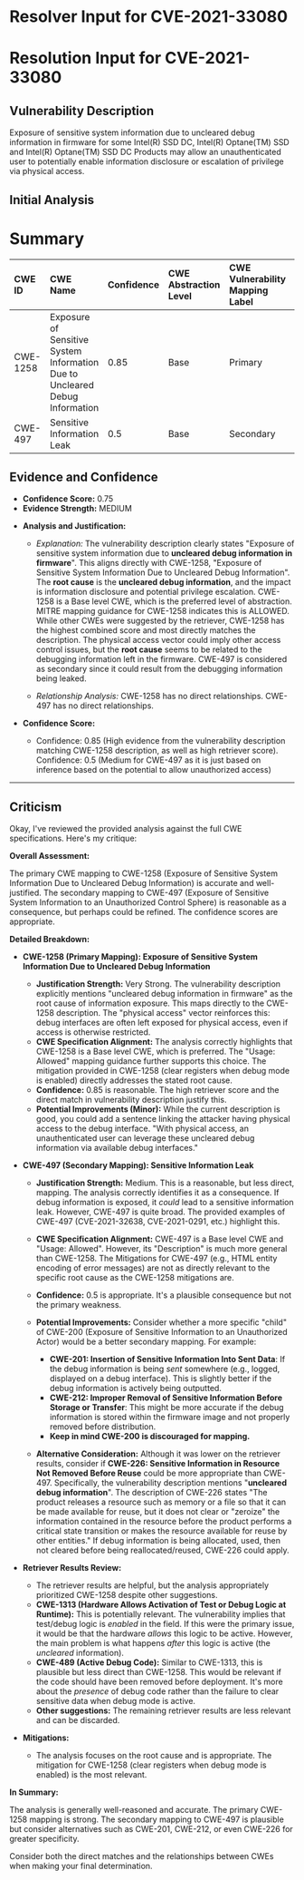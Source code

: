 # Resolver Input for CVE-2021-33080

# Resolution Input for CVE-2021-33080

## Vulnerability Description
Exposure of sensitive system information due to uncleared debug information in firmware for some Intel(R) SSD DC, Intel(R) Optane(TM) SSD and Intel(R) Optane(TM) SSD DC Products may allow an unauthenticated user to potentially enable information disclosure or escalation of privilege via physical access.

## Initial Analysis
# Summary
| CWE ID   | CWE Name                                                                | Confidence | CWE Abstraction Level | CWE Vulnerability Mapping Label | CWE-Vulnerability Mapping Notes |
| :--------- | :---------------------------------------------------------------------- | :--------- | :-------------------- | :------------------------------ | :------------------------------ |
| CWE-1258 | Exposure of Sensitive System Information Due to Uncleared Debug Information | 0.85       | Base                  | Primary                         | Allowed                       |
| CWE-497  | Sensitive Information Leak                                              | 0.5       | Base                  | Secondary                        | Allowed                       |

## Evidence and Confidence

*   **Confidence Score:** 0.75
*   **Evidence Strength:** MEDIUM

- **Analysis and Justification:**  
  - *Explanation:* The vulnerability description clearly states "Exposure of sensitive system information due to **uncleared debug information in firmware**". This aligns directly with CWE-1258, "Exposure of Sensitive System Information Due to Uncleared Debug Information". The **root cause** is the **uncleared debug information**, and the impact is information disclosure and potential privilege escalation. CWE-1258 is a Base level CWE, which is the preferred level of abstraction. MITRE mapping guidance for CWE-1258 indicates this is ALLOWED. While other CWEs were suggested by the retriever, CWE-1258 has the highest combined score and most directly matches the description. The physical access vector could imply other access control issues, but the **root cause** seems to be related to the debugging information left in the firmware. CWE-497 is considered as secondary since it could result from the debugging information being leaked.

  - *Relationship Analysis:* CWE-1258 has no direct relationships. CWE-497 has no direct relationships.

- **Confidence Score:**  
  - Confidence: 0.85 (High evidence from the vulnerability description matching CWE-1258 description, as well as high retriever score). Confidence: 0.5 (Medium for CWE-497 as it is just based on inference based on the potential to allow unauthorized access)

---

## Criticism
Okay, I've reviewed the provided analysis against the full CWE specifications. Here's my critique:

**Overall Assessment:**

The primary CWE mapping to CWE-1258 (Exposure of Sensitive System Information Due to Uncleared Debug Information) is accurate and well-justified.  The secondary mapping to CWE-497 (Exposure of Sensitive System Information to an Unauthorized Control Sphere) is reasonable as a consequence, but perhaps could be refined. The confidence scores are appropriate.

**Detailed Breakdown:**

*   **CWE-1258 (Primary Mapping):  Exposure of Sensitive System Information Due to Uncleared Debug Information**

    *   **Justification Strength:**  Very Strong.  The vulnerability description explicitly mentions "uncleared debug information in firmware" as the root cause of information exposure. This maps directly to the CWE-1258 description. The "physical access" vector reinforces this: debug interfaces are often left exposed for physical access, even if access is otherwise restricted.
    *   **CWE Specification Alignment:** The analysis correctly highlights that CWE-1258 is a Base level CWE, which is preferred.  The "Usage: Allowed" mapping guidance further supports this choice. The mitigation provided in CWE-1258 (clear registers when debug mode is enabled) directly addresses the stated root cause.
    *   **Confidence:** 0.85 is reasonable.  The high retriever score and the direct match in vulnerability description justify this.
    *   **Potential Improvements (Minor):**  While the current description is good, you could add a sentence linking the attacker having physical access to the debug interface. "With physical access, an unauthenticated user can leverage these uncleared debug information via available debug interfaces."

*   **CWE-497 (Secondary Mapping): Sensitive Information Leak**

    *   **Justification Strength:** Medium. This is a reasonable, but less direct, mapping. The analysis correctly identifies it as a consequence. If debug information is exposed, it *could* lead to a sensitive information leak. However, CWE-497 is quite broad. The provided examples of CWE-497 (CVE-2021-32638, CVE-2021-0291, etc.) highlight this.
    *   **CWE Specification Alignment:** CWE-497 is a Base level CWE and "Usage: Allowed".  However, its "Description" is much more general than CWE-1258. The Mitigations for CWE-497 (e.g., HTML entity encoding of error messages) are not as directly relevant to the specific root cause as the CWE-1258 mitigations are.
    *   **Confidence:** 0.5 is appropriate. It's a plausible consequence but not the primary weakness.
    *   **Potential Improvements:** Consider whether a more specific "child" of CWE-200 (Exposure of Sensitive Information to an Unauthorized Actor) would be a better secondary mapping.  For example:

        *   **CWE-201: Insertion of Sensitive Information Into Sent Data**: If the debug information is being *sent* somewhere (e.g., logged, displayed on a debug interface). This is slightly better if the debug information is actively being outputted.
        *   **CWE-212: Improper Removal of Sensitive Information Before Storage or Transfer**: This might be more accurate if the debug information is stored within the firmware image and not properly removed before distribution.
        *   **Keep in mind CWE-200 is discouraged for mapping.**

    *   **Alternative Consideration:** Although it was lower on the retriever results, consider if **CWE-226: Sensitive Information in Resource Not Removed Before Reuse** could be more appropriate than CWE-497. Specifically, the vulnerability description mentions "**uncleared debug information**". The description of CWE-226 states "The product releases a resource such as memory or a file so that it can be made available for reuse, but it does not clear or "zeroize" the information contained in the resource before the product performs a critical state transition or makes the resource available for reuse by other entities." If debug information is being allocated, used, then not cleared before being reallocated/reused, CWE-226 could apply.

*   **Retriever Results Review:**

    *   The retriever results are helpful, but the analysis appropriately prioritized CWE-1258 despite other suggestions.
    *   **CWE-1313 (Hardware Allows Activation of Test or Debug Logic at Runtime):** This is potentially relevant. The vulnerability implies that test/debug logic is *enabled* in the field.  If this were the primary issue, it would be that the hardware *allows* this logic to be active. However, the main problem is what happens *after* this logic is active (the *uncleared* information).
    *   **CWE-489 (Active Debug Code):** Similar to CWE-1313, this is plausible but less direct than CWE-1258. This would be relevant if the code should have been removed before deployment. It's more about the *presence* of debug code rather than the failure to clear sensitive data when debug mode is active.
    *   **Other suggestions:** The remaining retriever results are less relevant and can be discarded.

*   **Mitigations:**

    *   The analysis focuses on the root cause and is appropriate. The mitigation for CWE-1258 (clear registers when debug mode is enabled) is the most relevant.

**In Summary:**

The analysis is generally well-reasoned and accurate. The primary CWE-1258 mapping is strong. The secondary mapping to CWE-497 is plausible but consider alternatives such as CWE-201, CWE-212, or even CWE-226 for greater specificity.

Consider both the direct matches and the relationships between CWEs
when making your final determination.
        